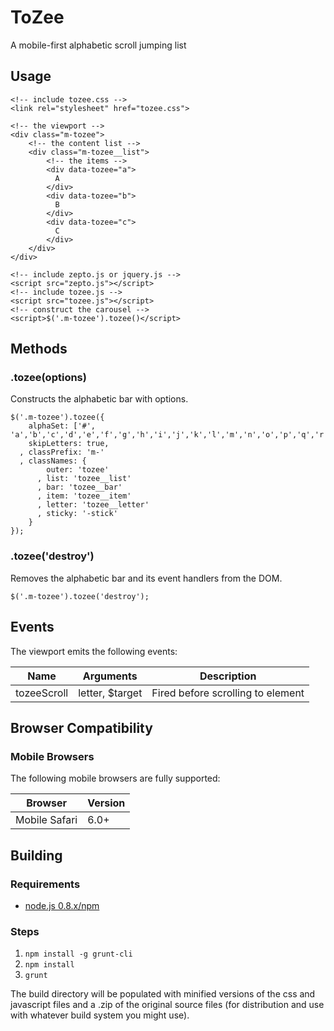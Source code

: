 # ToZee

A mobile-first alphabetic scroll jumping list

## Usage

    <!-- include tozee.css -->
    <link rel="stylesheet" href="tozee.css">

    <!-- the viewport -->
    <div class="m-tozee">
        <!-- the content list -->
        <div class="m-tozee__list">
            <!-- the items -->
            <div data-tozee="a">
              A
            </div>
            <div data-tozee="b">
              B
            </div>
            <div data-tozee="c">
              C
            </div>
        </div>
    </div>

    <!-- include zepto.js or jquery.js -->
    <script src="zepto.js"></script>
    <!-- include tozee.js -->
    <script src="tozee.js"></script>
    <!-- construct the carousel -->
    <script>$('.m-tozee').tozee()</script>



## Methods

### .tozee(options)

Constructs the alphabetic bar with options.

    $('.m-tozee').tozee({
        alphaSet: ['#', 'a','b','c','d','e','f','g','h','i','j','k','l','m','n','o','p','q','r','s','t','u','v','w','x','y','z']
        skipLetters: true,
      , classPrefix: 'm-'
      , classNames: {
            outer: 'tozee'
          , list: 'tozee__list'
          , bar: 'tozee__bar'
          , item: 'tozee__item'
          , letter: 'tozee__letter'
          , sticky: '-stick'
        }
    });

### .tozee('destroy')

Removes the alphabetic bar and its event handlers from the DOM.

    $('.m-tozee').tozee('destroy');


## Events

The viewport emits the following events:

| Name          | Arguments                 | Description                               |
|---------------|---------------------------|-------------------------------------------|
| tozeeScroll   | letter, $target           | Fired before scrolling to element         |

## Browser Compatibility

### Mobile Browsers

The following mobile browsers are fully supported:

| Browser           | Version |
|-------------------|---------|
| Mobile Safari     | 6.0+    |

## Building
### Requirements
* [node.js 0.8.x/npm](http://nodejs.org/download/)

### Steps
1. `npm install -g grunt-cli`
2. `npm install`
3. `grunt`

The build directory will be populated with minified versions of the css and
javascript files and a .zip of the original source files (for distribution and
use with whatever build system you might use).


